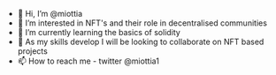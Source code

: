 - 👋 Hi, I’m @miottia
- 👀 I’m interested in NFT's and their role in decentralised communities 
- 🌱 I’m currently learning the basics of solidity 
- 💞️ As my skills develop I will be looking to collaborate on NFT based projects 
- 📫 How to reach me - twitter @miottia1

<!---
miottia/miottia is a ✨ special ✨ repository because its `README.md` (this file) appears on your GitHub profile.
You can click the Preview link to take a look at your changes.
--->
